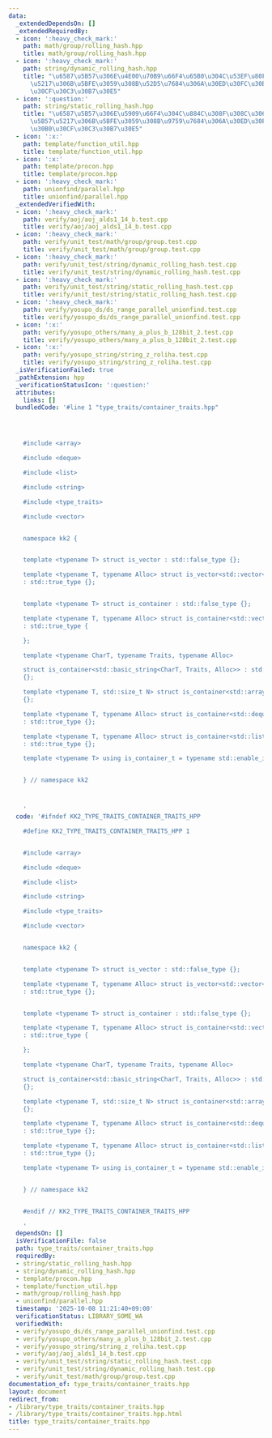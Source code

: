```yaml
---
data:
  _extendedDependsOn: []
  _extendedRequiredBy:
  - icon: ':heavy_check_mark:'
    path: math/group/rolling_hash.hpp
    title: math/group/rolling_hash.hpp
  - icon: ':heavy_check_mark:'
    path: string/dynamic_rolling_hash.hpp
    title: "\u6587\u5B57\u306E\u4E00\u70B9\u66F4\u65B0\u304C\u53EF\u80FD\u6587\u5B57\
      \u5217\u306B\u5BFE\u3059\u308B\u52D5\u7684\u306A\u30ED\u30FC\u30EA\u30F3\u30B0\
      \u30CF\u30C3\u30B7\u30E5"
  - icon: ':question:'
    path: string/static_rolling_hash.hpp
    title: "\u6587\u5B57\u306E\u5909\u66F4\u304C\u884C\u308F\u308C\u306A\u3044\u6587\
      \u5B57\u5217\u306B\u5BFE\u3059\u308B\u9759\u7684\u306A\u30ED\u30FC\u30EA\u30F3\
      \u30B0\u30CF\u30C3\u30B7\u30E5"
  - icon: ':x:'
    path: template/function_util.hpp
    title: template/function_util.hpp
  - icon: ':x:'
    path: template/procon.hpp
    title: template/procon.hpp
  - icon: ':heavy_check_mark:'
    path: unionfind/parallel.hpp
    title: unionfind/parallel.hpp
  _extendedVerifiedWith:
  - icon: ':heavy_check_mark:'
    path: verify/aoj/aoj_alds1_14_b.test.cpp
    title: verify/aoj/aoj_alds1_14_b.test.cpp
  - icon: ':heavy_check_mark:'
    path: verify/unit_test/math/group/group.test.cpp
    title: verify/unit_test/math/group/group.test.cpp
  - icon: ':heavy_check_mark:'
    path: verify/unit_test/string/dynamic_rolling_hash.test.cpp
    title: verify/unit_test/string/dynamic_rolling_hash.test.cpp
  - icon: ':heavy_check_mark:'
    path: verify/unit_test/string/static_rolling_hash.test.cpp
    title: verify/unit_test/string/static_rolling_hash.test.cpp
  - icon: ':heavy_check_mark:'
    path: verify/yosupo_ds/ds_range_parallel_unionfind.test.cpp
    title: verify/yosupo_ds/ds_range_parallel_unionfind.test.cpp
  - icon: ':x:'
    path: verify/yosupo_others/many_a_plus_b_128bit_2.test.cpp
    title: verify/yosupo_others/many_a_plus_b_128bit_2.test.cpp
  - icon: ':x:'
    path: verify/yosupo_string/string_z_roliha.test.cpp
    title: verify/yosupo_string/string_z_roliha.test.cpp
  _isVerificationFailed: true
  _pathExtension: hpp
  _verificationStatusIcon: ':question:'
  attributes:
    links: []
  bundledCode: '#line 1 "type_traits/container_traits.hpp"




    #include <array>

    #include <deque>

    #include <list>

    #include <string>

    #include <type_traits>

    #include <vector>


    namespace kk2 {


    template <typename T> struct is_vector : std::false_type {};

    template <typename T, typename Alloc> struct is_vector<std::vector<T, Alloc>>
    : std::true_type {};


    template <typename T> struct is_container : std::false_type {};

    template <typename T, typename Alloc> struct is_container<std::vector<T, Alloc>>
    : std::true_type {

    };

    template <typename CharT, typename Traits, typename Alloc>

    struct is_container<std::basic_string<CharT, Traits, Alloc>> : std::true_type
    {};

    template <typename T, std::size_t N> struct is_container<std::array<T, N>> : std::true_type
    {};

    template <typename T, typename Alloc> struct is_container<std::deque<T, Alloc>>
    : std::true_type {};

    template <typename T, typename Alloc> struct is_container<std::list<T, Alloc>>
    : std::true_type {};

    template <typename T> using is_container_t = typename std::enable_if_t<is_container<T>::value>;


    } // namespace kk2



    '
  code: '#ifndef KK2_TYPE_TRAITS_CONTAINER_TRAITS_HPP

    #define KK2_TYPE_TRAITS_CONTAINER_TRAITS_HPP 1


    #include <array>

    #include <deque>

    #include <list>

    #include <string>

    #include <type_traits>

    #include <vector>


    namespace kk2 {


    template <typename T> struct is_vector : std::false_type {};

    template <typename T, typename Alloc> struct is_vector<std::vector<T, Alloc>>
    : std::true_type {};


    template <typename T> struct is_container : std::false_type {};

    template <typename T, typename Alloc> struct is_container<std::vector<T, Alloc>>
    : std::true_type {

    };

    template <typename CharT, typename Traits, typename Alloc>

    struct is_container<std::basic_string<CharT, Traits, Alloc>> : std::true_type
    {};

    template <typename T, std::size_t N> struct is_container<std::array<T, N>> : std::true_type
    {};

    template <typename T, typename Alloc> struct is_container<std::deque<T, Alloc>>
    : std::true_type {};

    template <typename T, typename Alloc> struct is_container<std::list<T, Alloc>>
    : std::true_type {};

    template <typename T> using is_container_t = typename std::enable_if_t<is_container<T>::value>;


    } // namespace kk2


    #endif // KK2_TYPE_TRAITS_CONTAINER_TRAITS_HPP

    '
  dependsOn: []
  isVerificationFile: false
  path: type_traits/container_traits.hpp
  requiredBy:
  - string/static_rolling_hash.hpp
  - string/dynamic_rolling_hash.hpp
  - template/procon.hpp
  - template/function_util.hpp
  - math/group/rolling_hash.hpp
  - unionfind/parallel.hpp
  timestamp: '2025-10-08 11:21:40+09:00'
  verificationStatus: LIBRARY_SOME_WA
  verifiedWith:
  - verify/yosupo_ds/ds_range_parallel_unionfind.test.cpp
  - verify/yosupo_others/many_a_plus_b_128bit_2.test.cpp
  - verify/yosupo_string/string_z_roliha.test.cpp
  - verify/aoj/aoj_alds1_14_b.test.cpp
  - verify/unit_test/string/static_rolling_hash.test.cpp
  - verify/unit_test/string/dynamic_rolling_hash.test.cpp
  - verify/unit_test/math/group/group.test.cpp
documentation_of: type_traits/container_traits.hpp
layout: document
redirect_from:
- /library/type_traits/container_traits.hpp
- /library/type_traits/container_traits.hpp.html
title: type_traits/container_traits.hpp
---
```

